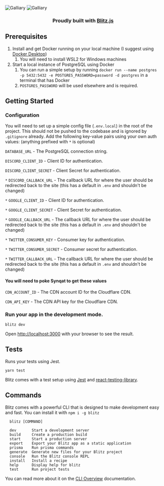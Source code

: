 <img src="https://raw.githubusercontent.com/Synqat/galliary/main/.github/assets/banner_light.png#gh-dark-mode-only" alt="Galliary" />
<img src="https://raw.githubusercontent.com/Synqat/galliary/main/.github/assets/banner_dark.png#gh-light-mode-only" alt="Galliary" />

<h3>
  <p align="center">
    Proudly built with <a href="https://github.com/blitz-js/blitz">Blitz.js</a>
  </p>
</h3>

## Prerequisites
1. Install and get Docker running on your local machine (I suggest using [Docker Desktop](https://www.docker.com/products/docker-desktop))
   1. You will need to install WSL2 for Windows machines
2. Start a local instance of PostgreSQL using Docker
   1. You can run a simple setup by running `docker run --name postgres -p 5432:5432 -e POSTGRES_PASSWORD=password -d postgres` in a terminal that has Docker
   2. `POSTGRES_PASSWORD` will be used elsewhere and is required.

## Getting Started

### Configuration
You will need to set up a simple config file (`.env.local`) in the root of the project. This should not be pushed to the codebase and is ignored by `.gitignore` already.
Add the following key-value pairs using your own auth values:
(anything prefixed with `*` is optional)

`DATABASE_URL` - The PostgreSQL connection string.

`DISCORD_CLIENT_ID` - Client ID for authentication.

`DISCORD_CLIENT_SECRET` - Client Secret for authentication.

`*` `DISCORD_CALLBACK_URL` - The callback URL for where the user should be redirected back to the site (this has a default in `.env` and shouldn't be changed)

`*` `GOOGLE_CLIENT_ID` - Client ID for authentication.

`*` `GOOGLE_CLIENT_SECRET` - Client Secret for authentication.

`*` `GOOGLE_CALLBACK_URL` - The callback URL for where the user should be redirected back to the site (this has a default in `.env` and shouldn't be changed)

`*` `TWITTER_CONSUMER_KEY` - Consumer key for authentication.

`*` `TWITTER_CONSUMER_SECRET` - Consumer secret for authentication.

`*` `TWITTER_CALLBACK_URL` - The callback URL for where the user should be redirected back to the site (this has a default in `.env` and shouldn't be changed)

#### You will need to poke Synqat to get these values
`CDN_ACCOUNT_ID` - The CDN account ID for the Cloudflare CDN.

`CDN_API_KEY` - The CDN API key for the Cloudflare CDN.


### Run your app in the development mode.

```
blitz dev
```

Open [http://localhost:3000](http://localhost:3000) with your browser to see the result.

## Tests

Runs your tests using Jest.

```
yarn test
```

Blitz comes with a test setup using [Jest](https://jestjs.io/) and [react-testing-library](https://testing-library.com/).

## Commands

Blitz comes with a powerful CLI that is designed to make development easy and fast. You can install it with `npm i -g blitz`

```
  blitz [COMMAND]

  dev       Start a development server
  build     Create a production build
  start     Start a production server
  export    Export your Blitz app as a static application
  prisma    Run prisma commands
  generate  Generate new files for your Blitz project
  console   Run the Blitz console REPL
  install   Install a recipe
  help      Display help for blitz
  test      Run project tests
```

You can read more about it on the [CLI Overview](https://blitzjs.com/docs/cli-overview) documentation.
